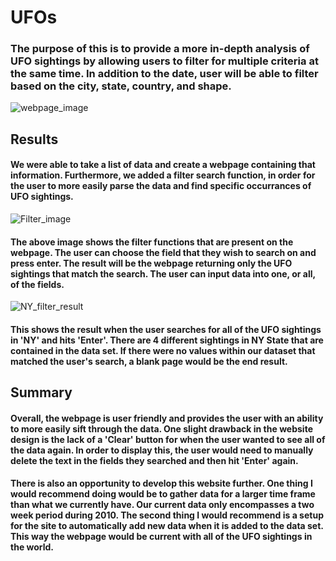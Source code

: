 # UFOs

### The purpose of this is to provide a more in-depth analysis of UFO sightings by allowing users to filter for multiple criteria at the same time. In addition to the date, user will be able to filter based on the city, state, country, and shape.

![webpage_image](https://user-images.githubusercontent.com/81929616/124367929-dded0500-dc29-11eb-8231-8a417cf45b7c.PNG)

## Results

#### We were able to take a list of data and create a webpage containing that information. Furthermore, we added a filter search function, in order for the user to more easily parse the data and find specific occurrances of UFO sightings.

![Filter_image](https://user-images.githubusercontent.com/81929616/124367867-0e806f00-dc29-11eb-8065-febb45d4a984.PNG)

#### The above image shows the filter functions that are present on the webpage. The user can choose the field that they wish to search on and press enter. The result will be the webpage returning only the UFO sightings that match the search. The user can input data into one, or all, of the fields.

![NY_filter_result](https://user-images.githubusercontent.com/81929616/124367906-949cb580-dc29-11eb-8683-fa2ff082acdf.PNG)

#### This shows the result when the user searches for all of the UFO sightings in 'NY' and hits 'Enter'. There are 4 different sightings in NY State that are contained in the data set. If there were no values within our dataset that matched the user's search, a blank page would be the end result.

## Summary

#### Overall, the webpage is user friendly and provides the user with an ability to more easily sift through the data. One slight drawback in the website design is the lack of a 'Clear' button for when the user wanted to see all of the data again. In order to display this, the user would need to manually delete the text in the fields they searched and then hit 'Enter' again.

#### There is also an opportunity to develop this website further. One thing I would recommend doing would be to gather data for a larger time frame than what we currently have. Our current data only encompasses a two week period during 2010. The second thing I would recommend is a setup for the site to automatically add new data when it is added to the data set. This way the webpage would be current with all of the UFO sightings in the world.
